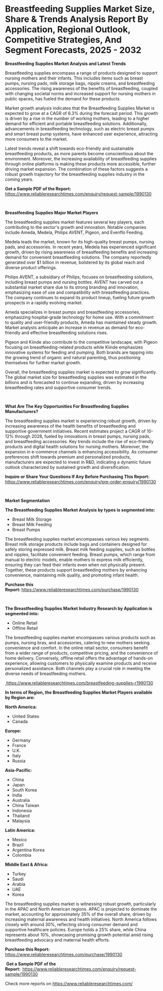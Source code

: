 <p><h1>Breastfeeding Supplies Market Size, Share & Trends Analysis Report By Application, Regional Outlook, Competitive Strategies, And Segment Forecasts, 2025 - 2032</h1></p><p><strong>Breastfeeding Supplies Market Analysis and Latest Trends</strong></p>
<p><p>Breastfeeding supplies encompass a range of products designed to support nursing mothers and their infants. This includes items such as breast pumps, nursing pads, milk storage bags, nipple creams, and breastfeeding accessories. The rising awareness of the benefits of breastfeeding, coupled with changing societal norms and increased support for nursing mothers in public spaces, has fueled the demand for these products.</p><p>Market growth analysis indicates that the Breastfeeding Supplies Market is expected to grow at a CAGR of 6.3% during the forecast period. This growth is driven by a rise in the number of working mothers, leading to a higher demand for efficient and portable breastfeeding solutions. Additionally, advancements in breastfeeding technology, such as electric breast pumps and smart breast pump systems, have enhanced user experience, attracting more consumers to the market.</p><p>Latest trends reveal a shift towards eco-friendly and sustainable breastfeeding products, as more parents become conscientious about the environment. Moreover, the increasing availability of breastfeeding supplies through online platforms is making these products more accessible, further driving market expansion. The combination of these factors suggests a robust growth trajectory for the breastfeeding supplies industry in the coming years.</p></p>
<p><strong>Get a Sample PDF of the Report:&nbsp;</strong> <a href="https://www.reliableresearchtimes.com/enquiry/request-sample/1990130?utm_campaign=3313&utm_medium=2&utm_source=Github&utm_content=ia&utm_term=05042025&utm_id=breastfeeding-supplies">https://www.reliableresearchtimes.com/enquiry/request-sample/1990130</a></p>
<p>&nbsp;</p>
<p><strong>Breastfeeding Supplies Major Market Players</strong></p>
<p><p>The breastfeeding supplies market features several key players, each contributing to the sector's growth and innovation. Notable companies include Ameda, Medela, Philips AVENT, Pigeon, and Evenflo Feeding.</p><p>Medela leads the market, known for its high-quality breast pumps, nursing pads, and accessories. In recent years, Medela has experienced significant growth, driven by rising awareness of breastfeeding benefits and increasing demand for convenient breastfeeding solutions. The company reportedly generated over $1 billion in revenue, bolstered by its global reach and diverse product offerings.</p><p>Philips AVENT, a subsidiary of Philips, focuses on breastfeeding solutions, including breast pumps and nursing bottles. AVENT has carved out a substantial market share due to its strong branding and innovation, emphasizing ease of use and compatibility with breastfeeding practices. The company continues to expand its product lineup, fueling future growth prospects in a rapidly evolving market.</p><p>Ameda specializes in breast pumps and breastfeeding accessories, emphasizing hospital-grade technology for home use. With a commitment to quality and user-friendly products, Ameda has maintained steady growth. Market analysts anticipate an increase in revenue as demand for eco-friendly and effective breastfeeding solutions rises.</p><p>Pigeon and Kiinde also contribute to the competitive landscape, with Pigeon focusing on breastfeeding-related products while Kiinde emphasizes innovative systems for feeding and pumping. Both brands are tapping into the growing trend of organic and natural parenting, thus positioning themselves for further market growth.</p><p>Overall, the breastfeeding supplies market is expected to grow significantly. The global market size for breastfeeding supplies was estimated in the billions and is forecasted to continue expanding, driven by increasing breastfeeding rates and supportive consumer trends.</p></p>
<p>&nbsp;</p>
<p><strong>What Are The Key Opportunities For Breastfeeding Supplies Manufacturers?</strong></p>
<p><p>The breastfeeding supplies market is experiencing robust growth, driven by increasing awareness of the health benefits of breastfeeding and supportive government initiatives. Recent estimates project a CAGR of 10-12% through 2028, fueled by innovations in breast pumps, nursing pads, and breastfeeding accessories. Key trends include the rise of eco-friendly products and digital health solutions for nursing mothers. Moreover, the expansion in e-commerce channels is enhancing accessibility. As consumer preferences shift towards premium and personalized products, manufacturers are expected to invest in R&D, indicating a dynamic future outlook characterized by sustained growth and diversification.</p></p>
<p><strong>Inquire or Share Your Questions If Any Before Purchasing This Report:</strong> <a href="https://www.reliableresearchtimes.com/enquiry/pre-order-enquiry/1990130?utm_campaign=3313&utm_medium=2&utm_source=Github&utm_content=ia&utm_term=05042025&utm_id=breastfeeding-supplies">https://www.reliableresearchtimes.com/enquiry/pre-order-enquiry/1990130</a></p>
<p>&nbsp;</p>
<p><strong>Market Segmentation</strong></p>
<p><strong>The Breastfeeding Supplies Market Analysis by types is segmented into:</strong></p>
<p><ul><li>Breast Milk Storage</li><li>Breast Milk Feeding</li><li>Breast Pumps</li></ul></p>
<p><p>The breastfeeding supplies market encompasses various key segments. Breast milk storage products include bags and containers designed for safely storing expressed milk. Breast milk feeding supplies, such as bottles and nipples, facilitate convenient feeding. Breast pumps, which range from manual to electric models, enable mothers to express milk efficiently, ensuring they can feed their infants even when not physically present. Together, these products support breastfeeding mothers by enhancing convenience, maintaining milk quality, and promoting infant health.</p></p>
<p><strong>Purchase this Report:&nbsp;</strong><a href="https://www.reliableresearchtimes.com/purchase/1990130?utm_campaign=3313&utm_medium=2&utm_source=Github&utm_content=ia&utm_term=05042025&utm_id=breastfeeding-supplies">https://www.reliableresearchtimes.com/purchase/1990130</a></p>
<p>&nbsp;</p>
<p><strong>The Breastfeeding Supplies Market Industry Research by Application is segmented into:</strong></p>
<p><ul><li>Online Retail</li><li>Offline Retail</li></ul></p>
<p><p>The breastfeeding supplies market encompasses various products such as pumps, nursing bras, and accessories, catering to new mothers seeking convenience and comfort. In the online retail sector, consumers benefit from a wider range of products, competitive pricing, and the convenience of home delivery. Conversely, offline retail offers the advantage of hands-on experience, allowing customers to physically examine products and receive personalized assistance. Both channels play a crucial role in meeting the diverse needs of breastfeeding mothers.</p></p>
<p><a href="https://www.reliableresearchtimes.com/breastfeeding-supplies-r1990130?utm_campaign=3313&utm_medium=2&utm_source=Github&utm_content=ia&utm_term=05042025&utm_id=breastfeeding-supplies">&nbsp;https://www.reliableresearchtimes.com/breastfeeding-supplies-r1990130</a></p>
<p><strong>In terms of Region, the Breastfeeding Supplies Market Players available by Region are:</strong></p>
<p>
    <p> <strong> North America: </strong>
        <ul>
            <li>United States</li>
            <li>Canada</li>
        </ul>
        </p> 
    <p> <strong> Europe: </strong>
        <ul>
            <li>Germany</li>
            <li>France</li>
            <li>U.K.</li>
            <li>Italy</li>
            <li>Russia</li>
        </ul>
        </p> 
    <p> <strong> Asia-Pacific: </strong>
        <ul>
            <li>China</li>
            <li>Japan</li>
            <li>South Korea</li>
            <li>India</li>
            <li>Australia</li>
            <li>China Taiwan</li>
            <li>Indonesia</li>
            <li>Thailand</li>
            <li>Malaysia</li>
        </ul>
        </p> 
    <p> <strong> Latin America: </strong>
        <ul>
            <li>Mexico</li>
            <li>Brazil</li>
            <li>Argentina Korea</li>
            <li>Colombia</li>
        </ul>
        </p> 
    <p> <strong> Middle East & Africa: </strong>
        <ul>
            <li>Turkey</li>
            <li>Saudi</li>
            <li>Arabia</li>
            <li>UAE</li>
            <li>Korea</li>
        </ul>
    </p>
    </p>
<p><p>The breastfeeding supplies market is witnessing robust growth, particularly in the APAC and North American regions. APAC is projected to dominate the market, accounting for approximately 35% of the overall share, driven by increasing maternal awareness and health initiatives. North America follows closely with around 30%, reflecting strong consumer demand and supportive healthcare policies. Europe holds a 25% share, while China represents about 10%, showcasing promising growth potential amid rising breastfeeding advocacy and maternal health efforts.</p></p>
<p><strong>Purchase this Report: </strong><a href="https://www.reliableresearchtimes.com/purchase/1990130?utm_campaign=3313&utm_medium=2&utm_source=Github&utm_content=ia&utm_term=05042025&utm_id=breastfeeding-supplies">https://www.reliableresearchtimes.com/purchase/1990130</a></p>
<p>&nbsp;<strong>Get a Sample PDF of the Report:&nbsp;&nbsp;</strong><a href="https://www.reliableresearchtimes.com/enquiry/request-sample/1990130?utm_campaign=3313&utm_medium=2&utm_source=Github&utm_content=ia&utm_term=05042025&utm_id=breastfeeding-supplies">https://www.reliableresearchtimes.com/enquiry/request-sample/1990130</a></p>
<p><strong></strong></p>
<p>Check more reports on <a href="https://www.reliableresearchtimes.com/?utm_campaign=3313&utm_medium=2&utm_source=Github&utm_content=ia&utm_term=05042025&utm_id=breastfeeding-supplies">https://www.reliableresearchtimes.com/</a></p>